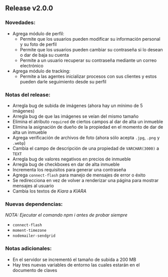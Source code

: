 ## Release v2.0.0
### Novedades:
- Agrega módulo de perfil:
  - Permite que los usuarios pueden modificar su información personal y su foto de perfil
  - Permite que los usuarios pueden cambiar su contraseña si lo desean o dar de baja su cuenta
  - Permite a un usuario recuperar su contraseña mediante un correo electrónico
- Agrega módulo de tracking:
  - Permite a las agentes inicializar procesos con sus clientes y estos pueden darle seguimiento desde su perfil
### Notas del release:
- Arregla bug de subida de imágenes (ahora hay un mínimo de 5 imágenes)
- Arregla bug de que las imágenes se veían del mismo tamaño
- Elimina el atributo `required` de ciertos campos al dar de alta un inmueble
- Elimina la asignación de dueño de la propiedad en el momento de dar de alta un inmueble
- Agrega verificación de archivos de foto (ahora sólo acepta `.jpg`, `.png` y `.webp`)
- Cambia el campo de descripción de una propiedad de `VARCHAR(3000)` a `TEXT`
- Arregla bug de valores negativos en precios de inmueble
- Arregla bug de checkboxes en dar de alta inmueble
- Incrementa los requisitos para generar una contraseña
- Agrega `connect-flash` para manejo de mensajes de error o éxito
- Se redirecciona en vez de volver a renderizar una página para mostrar mensajes al usuario
- Cambia los textos de _Kiara_ a _KIARA_
### Nuevas dependencias:
_NOTA: Ejecutar el comando npm i antes de probar siempre_

- `connect-flash`
- `moment-timezone`
- `nodemailer-sendgrid`
### Notas adicionales:
- En el servidor se incrementó el tamaño de subida a 200 MB
- Hay tres nuevas variables de entorno las cuales estarán en el documento de claves